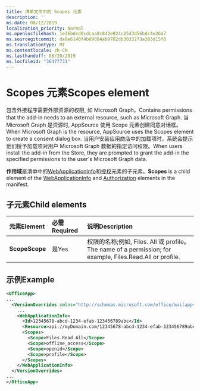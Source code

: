 ```yaml
---
title: 清单文件中的 Scopes 元素
description: ''
ms.date: 08/12/2019
localization_priority: Normal
ms.openlocfilehash: 1e36bdcd0cdcaa8c842e924c2543d56bdc4e26a7
ms.sourcegitcommit: da8e6148f4bd9884ab9702db3033273a383d15f0
ms.translationtype: MT
ms.contentlocale: zh-CN
ms.lasthandoff: 08/20/2019
ms.locfileid: "36477731"
---
```

# <a name="scopes-element"></a><span data-ttu-id="e9a70-102">Scopes 元素</span><span class="sxs-lookup"><span data-stu-id="e9a70-102">Scopes element</span></span>

<span data-ttu-id="e9a70-103">包含外接程序需要外部资源的权限, 如 Microsoft Graph。</span><span class="sxs-lookup"><span data-stu-id="e9a70-103">Contains permissions that the add-in needs to an external resource, such as Microsoft Graph.</span></span> <span data-ttu-id="e9a70-104">当 Microsoft Graph 是资源时, AppSource 使用 Scope 元素创建同意对话框。</span><span class="sxs-lookup"><span data-stu-id="e9a70-104">When Microsoft Graph is the resource, AppSource uses the Scopes element to create a consent dialog box.</span></span> <span data-ttu-id="e9a70-105">当用户安装应用商店中的加载项时，系统会提示他们授予加载项对用户 Microsoft Graph 数据的指定访问权限。</span><span class="sxs-lookup"><span data-stu-id="e9a70-105">When users install the add-in from the Store, they are prompted to grant the add-in the specified permissions to the user's Microsoft Graph data.</span></span>

<span data-ttu-id="e9a70-106">**作用域**是清单中的[WebApplicationInfo](webapplicationinfo.md)和[授权](authorization.md)元素的子元素。</span><span class="sxs-lookup"><span data-stu-id="e9a70-106">**Scopes** is a child element of the [WebApplicationInfo](webapplicationinfo.md) and [Authorization](authorization.md) elements in the manifest.</span></span>

## <a name="child-elements"></a><span data-ttu-id="e9a70-107">子元素</span><span class="sxs-lookup"><span data-stu-id="e9a70-107">Child elements</span></span>

|  <span data-ttu-id="e9a70-108">元素</span><span class="sxs-lookup"><span data-stu-id="e9a70-108">Element</span></span> |  <span data-ttu-id="e9a70-109">必需</span><span class="sxs-lookup"><span data-stu-id="e9a70-109">Required</span></span>  |  <span data-ttu-id="e9a70-110">说明</span><span class="sxs-lookup"><span data-stu-id="e9a70-110">Description</span></span>  |
|:-----|:-----|:-----|
|  <span data-ttu-id="e9a70-111">**Scope**</span><span class="sxs-lookup"><span data-stu-id="e9a70-111">**Scope**</span></span>                |  <span data-ttu-id="e9a70-112">是</span><span class="sxs-lookup"><span data-stu-id="e9a70-112">Yes</span></span>     |   <span data-ttu-id="e9a70-113">权限的名称;例如, Files. All 或 profile。</span><span class="sxs-lookup"><span data-stu-id="e9a70-113">The name of a permission; for example, Files.Read.All or profile.</span></span> |

## <a name="example"></a><span data-ttu-id="e9a70-114">示例</span><span class="sxs-lookup"><span data-stu-id="e9a70-114">Example</span></span>

```xml
<OfficeApp>
...
  <VersionOverrides xmlns="http://schemas.microsoft.com/office/mailappversionoverrides" xsi:type="VersionOverridesV1_0">
    ...
    <WebApplicationInfo>
      <Id>12345678-abcd-1234-efab-123456789abc</Id>
      <Resource>api://myDomain.com/12345678-abcd-1234-efab-123456789abc<Resource>
      <Scopes>
        <Scope>Files.Read.All</Scope>
        <Scope>offline_access</Scope>
        <Scope>openid</Scope>
        <Scope>profile</Scope>
      </Scopes>
    </WebApplicationInfo>
  </VersionOverrides>
...
</OfficeApp>
```
